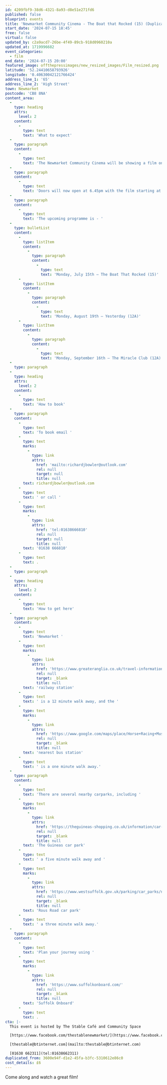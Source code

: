 ```yaml
---
id: 4209fbf9-38d6-4321-8a93-d8e51e271fd6
published: false
blueprint: events
title: 'Newmarket Community Cinema - The Boat that Rocked (15) (Duplicated) (2)'
start_date: '2024-07-15 18:45'
free: false
virtual: false
updated_by: c2a9acd7-26be-4f49-89cb-918d0960210a
updated_at: 1719996682
event_categories:
  - film
end_date: '2024-07-15 20:00'
featured_image: offthepressimages/new_resized_images/Film_resized.png
latitude: '52.24410658793926'
longitude: '0.40630042121766424'
address_line_1: '65'
address_line_2: 'High Street'
town: Newmarket
postcode: 'CB8 8NA'
content_area:
  -
    type: heading
    attrs:
      level: 2
    content:
      -
        type: text
        text: 'What to expect'
  -
    type: paragraph
    content:
      -
        type: text
        text: 'The Newmarket Community Cinema will be showing a film once a month at The Stable Café and Community Space.'
  -
    type: paragraph
    content:
      -
        type: text
        text: 'Doors will now open at 6.45pm with the film starting at 7.30pm. Your ticket includes free refreshments.'
  -
    type: paragraph
    content:
      -
        type: text
        text: 'The upcoming programme is - '
  -
    type: bulletList
    content:
      -
        type: listItem
        content:
          -
            type: paragraph
            content:
              -
                type: text
                text: 'Monday, July 15th – The Boat That Rocked (15)'
      -
        type: listItem
        content:
          -
            type: paragraph
            content:
              -
                type: text
                text: 'Monday, August 19th – Yesterday (12A)'
      -
        type: listItem
        content:
          -
            type: paragraph
            content:
              -
                type: text
                text: 'Monday, September 16th – The Miracle Club (12A)'
  -
    type: paragraph
  -
    type: heading
    attrs:
      level: 2
    content:
      -
        type: text
        text: 'How to book'
  -
    type: paragraph
    content:
      -
        type: text
        text: 'To book email '
      -
        type: text
        marks:
          -
            type: link
            attrs:
              href: 'mailto:richardjbowler@outlook.com'
              rel: null
              target: null
              title: null
        text: richardjbowler@outlook.com
      -
        type: text
        text: ' or call '
      -
        type: text
        marks:
          -
            type: link
            attrs:
              href: 'tel:01638666810'
              rel: null
              target: null
              title: null
        text: '01638 666810'
      -
        type: text
        text: .
  -
    type: paragraph
  -
    type: heading
    attrs:
      level: 2
    content:
      -
        type: text
        text: 'How to get here'
  -
    type: paragraph
    content:
      -
        type: text
        text: 'Newmarket '
      -
        type: text
        marks:
          -
            type: link
            attrs:
              href: 'https://www.greateranglia.co.uk/travel-information/station-information/nmk'
              rel: null
              target: _blank
              title: null
        text: 'railway station'
      -
        type: text
        text: ' is a 12 minute walk away, and the '
      -
        type: text
        marks:
          -
            type: link
            attrs:
              href: 'https://www.google.com/maps/place/Horse+Racing+Museum/@52.243469,0.4042586,19z/data=!4m23!1m16!4m15!1m6!1m2!1s0x47d8426600107deb:0xf0338d80ad1822a2!2sNewmarket+High+St,+Newmarket+CB8+8JH!2m2!1d0.4051046!2d52.2434653!1m6!1m2!1s0x47d8426898d99ce7:0xd5068503fce0989b!2sThe+Stable+Cafe+%26+Community+Space,+65+High+St,+Newmarket+CB8+8NA!2m2!1d0.4062017!2d52.2439795!3e2!3m5!1s0x47d8426600814977:0x7974ce45dd6fbe4!8m2!3d52.243469!4d0.405055!16s%2Fg%2F11btm3yd2l?entry=ttu'
              rel: null
              target: _blank
              title: null
        text: 'nearest bus station'
      -
        type: text
        text: ' is a one minute walk away.'
  -
    type: paragraph
    content:
      -
        type: text
        text: 'There are several nearby carparks, including '
      -
        type: text
        marks:
          -
            type: link
            attrs:
              href: 'https://theguineas-shopping.co.uk/information/car-parking.php'
              rel: null
              target: _blank
              title: null
        text: 'The Guineas car park'
      -
        type: text
        text: ' a five minute walk away and '
      -
        type: text
        marks:
          -
            type: link
            attrs:
              href: 'https://www.westsuffolk.gov.uk/parking/car_parks/newmarket-car-parks.cfm'
              rel: null
              target: _blank
              title: null
        text: 'Rous Road car park'
      -
        type: text
        text: ' a three minute walk away.'
  -
    type: paragraph
    content:
      -
        type: text
        text: 'Plan your journey using '
      -
        type: text
        marks:
          -
            type: link
            attrs:
              href: 'https://www.suffolkonboard.com/'
              rel: null
              target: _blank
              title: null
        text: 'Suffolk Onboard'
      -
        type: text
        text: .
cta: |-
  This event is hosted by The Stable Café and Community Space

  [https://www.facebook.com/thestablenewmarket/](https://www.facebook.com/thestablenewmarket/)

  [thestable@btinternet.com](mailto:thestable@btinternet.com)

  [01638 662311](tel:01638662311)
duplicated_from: 3600e94f-d1e2-45fa-b3fc-5310612e86c0
cost_details: £6
---
```

Come along and watch a great film!